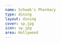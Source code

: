 ```yaml
---
name: Schwab's Pharmacy
type: dining
layout: dining 
cover: sp.jpg
icon: sp.jpg
area: Hollywood
---
```

